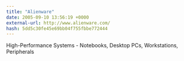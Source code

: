 ```yaml
---
title: "Alienware"
date: 2005-09-10 13:56:19 +0000
external-url: http://www.alienware.com/
hash: 5dd5c30fe45e69bb04f755fbbe772444
---
```


High-Performance Systems - Notebooks, Desktop PCs, Workstations, Peripherals

